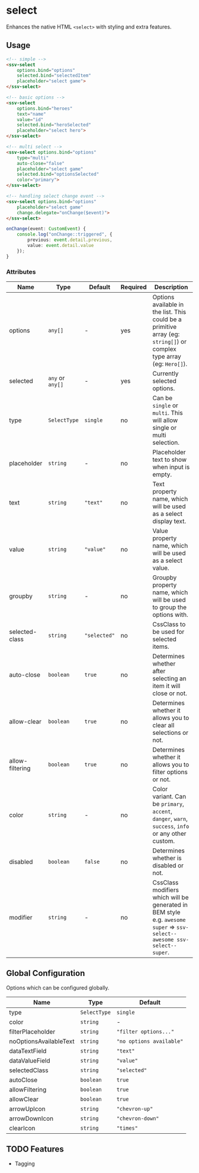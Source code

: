 # select
Enhances the native HTML `<select>` with styling and extra features.

## Usage

```html
<!-- simple -->
<ssv-select 
    options.bind="options"
    selected.bind="selectedItem"
    placeholder="select game">
</ssv-select>

<!-- basic options -->
<ssv-select 
    options.bind="heroes"
    text="name"
    value="id"
    selected.bind="heroSelected"
    placeholder="select hero">
</ssv-select>

<!-- multi select -->
<ssv-select options.bind="options" 
    type="multi"
    auto-close="false"
    placeholder="select game"
    selected.bind="optionsSelected"
    color="primary">
</ssv-select>

<!-- handling select change event -->
<ssv-select options.bind="options"
    placeholder="select game"
    change.delegate="onChange($event)">
</ssv-select>
```

```ts
onChange(event: CustomEvent) {
    console.log("onChange::triggered", {
        previous: event.detail.previous,
        value: event.detail.value
    });
}
```

### Attributes

| Name            | Type             | Default      | Required | Description                                                                                                              |
|-----------------|------------------|--------------|----------|--------------------------------------------------------------------------------------------------------------------------|
| options         | `any[]`          | -            | yes      | Options available in the list. This could be a primitive array (eg: `string[]`) or complex type array (eg: `Hero[]`).    |
| selected        | `any` or `any[]` | -            | yes      | Currently selected options.                                                                                              |
| type            | `SelectType`     | `single`     | no       | Can be `single` or `multi`. This will allow single or multi selection.                                                   |
| placeholder     | `string`         | -            | no       | Placeholder text to show when input is empty.                                                                            |
| text            | `string`         | `"text"`     | no       | Text property name, which will be used as a select display text.                                                         |
| value           | `string`         | `"value"`    | no       | Value property name, which will be used as a select value.                                                               |
| groupby         | `string`         | -            | no       | Groupby property name, which will be used to group the options with.                                                     |
| selected-class  | `string`         | `"selected"` | no       | CssClass to be used for selected items.                                                                                  |
| auto-close      | `boolean`        | `true`       | no       | Determines whether after selecting an item it will close or not.                                                         |
| allow-clear     | `boolean`        | `true`       | no       | Determines whether it allows you to clear all selections or not.                                                         |
| allow-filtering | `boolean`        | `true`       | no       | Determines whether it allows you to filter options or not.                                                               |
| color           | `string`         | -            | no       | Color variant. Can be `primary`, `accent`, `danger`, `warn`, `success`, `info` or any other custom.                      |
| disabled        | `boolean`        | `false`      | no       | Determines whether is disabled or not.                                                                                   |
| modifier        | `string`         | -            | no       | CssClass modifiers which will be generated in BEM style e.g. `awesome super` => `ssv-select--awesome ssv-select--super`. |

## Global Configuration
Options which can be configured globally.

| Name                   | Type         | Default                  |
|------------------------|--------------|--------------------------|
| type                   | `SelectType` | `single`                 |
| color                  | `string`     | -                        |
| filterPlaceholder      | `string`     | `"filter options..."`    |
| noOptionsAvailableText | `string`     | `"no options available"` |
| dataTextField          | `string`     | `"text"`                 |
| dataValueField         | `string`     | `"value"`                |
| selectedClass          | `string`     | `"selected"`             |
| autoClose              | `boolean`    | `true`                   |
| allowFiltering         | `boolean`    | `true`                   |
| allowClear             | `boolean`    | `true`                   |
| arrowUpIcon            | `string`     | `"chevron-up"`           |
| arrowDownIcon          | `string`     | `"chevron-down"`         |
| clearIcon              | `string`     | `"times"`                |

## TODO Features
- Tagging